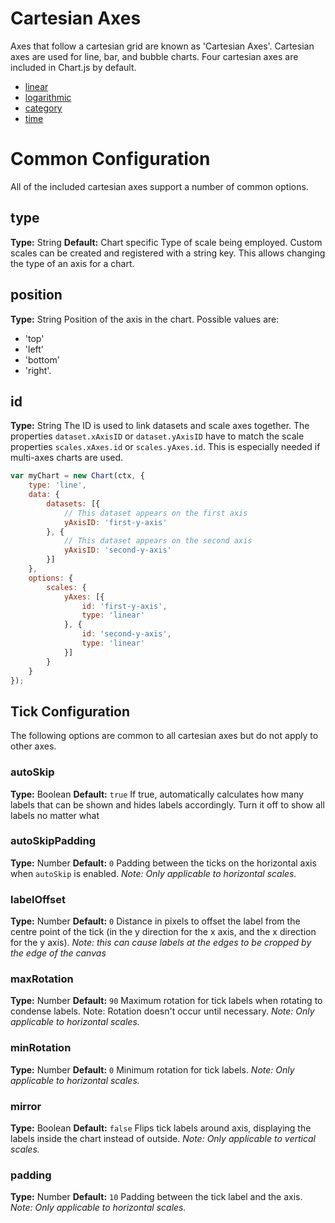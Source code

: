 # Cartesian Axes

Axes that follow a cartesian grid are known as 'Cartesian Axes'. Cartesian axes are used for line, bar, and bubble charts. Four cartesian axes are included in Chart.js by default.

* [linear](./linear.md#linear-cartesian-axis)
* [logarithmic](./logarithmic.md#logarithmic-cartesian-axis)
* [category](./category.md#category-cartesian-axis)
* [time](./time.md#time-cartesian-axis)

# Common Configuration

All of the included cartesian axes support a number of common options.

## type
**Type:** String
**Default:** Chart specific
Type of scale being employed. Custom scales can be created and registered with a string key. This allows changing the type of an axis for a chart.

## position
**Type:** String
Position of the axis in the chart. Possible values are:
* 'top'
* 'left'
* 'bottom'
* 'right'.

## id
**Type:** String
The ID is used to link datasets and scale axes together. The properties `dataset.xAxisID` or `dataset.yAxisID` have to match the scale properties `scales.xAxes.id` or `scales.yAxes.id`. This is especially needed if multi-axes charts are used.

```javascript
var myChart = new Chart(ctx, {
    type: 'line',
    data: {
        datasets: [{
            // This dataset appears on the first axis
            yAxisID: 'first-y-axis'
        }, {
            // This dataset appears on the second axis
            yAxisID: 'second-y-axis'
        }]
    },
    options: {
        scales: {
            yAxes: [{
                id: 'first-y-axis',
                type: 'linear'
            }, {
                id: 'second-y-axis',
                type: 'linear'
            }]
        }
    }
});
```

## Tick Configuration
The following options are common to all cartesian axes but do not apply to other axes.

### autoSkip
**Type:** Boolean
**Default:** `true`
If true, automatically calculates how many labels that can be shown and hides labels accordingly. Turn it off to show all labels no matter what

### autoSkipPadding
**Type:** Number
**Default:** `0`
Padding between the ticks on the horizontal axis when `autoSkip` is enabled. *Note: Only applicable to horizontal scales.*

### labelOffset
**Type:** Number
**Default:** `0`
Distance in pixels to offset the label from the centre point of the tick (in the y direction for the x axis, and the x direction for the y axis). *Note: this can cause labels at the edges to be cropped by the edge of the canvas*

### maxRotation
**Type:** Number
**Default:** `90`
Maximum rotation for tick labels when rotating to condense labels. Note: Rotation doesn't occur until necessary. *Note: Only applicable to horizontal scales.*

### minRotation
**Type:** Number
**Default:** `0`
Minimum rotation for tick labels. *Note: Only applicable to horizontal scales.*

### mirror
**Type:** Boolean
**Default:** `false`
Flips tick labels around axis, displaying the labels inside the chart instead of outside. *Note: Only applicable to vertical scales.*

### padding
**Type:** Number
**Default:** `10`
Padding between the tick label and the axis. *Note: Only applicable to horizontal scales.*